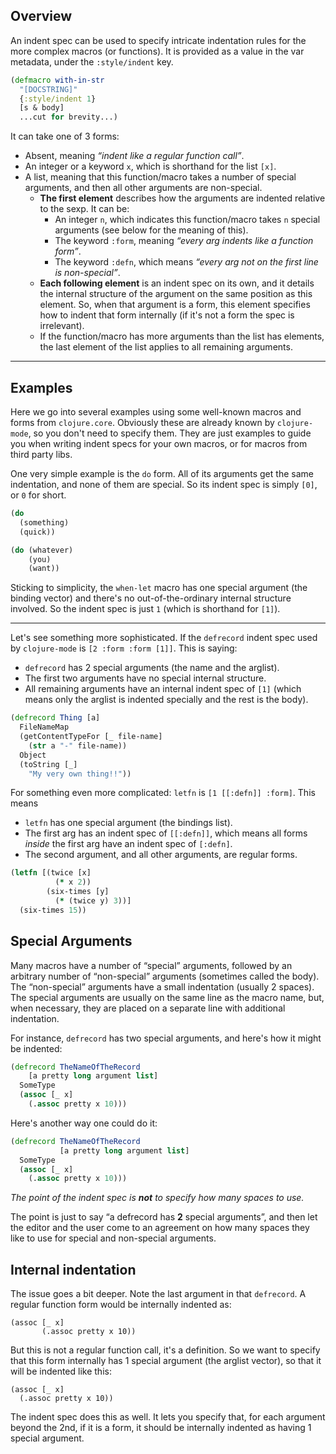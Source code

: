 ## Overview

An indent spec can be used to specify intricate indentation rules for the more
complex macros (or functions). It is provided as a value in the var metadata,
under the `:style/indent` key.

```clj
(defmacro with-in-str
  "[DOCSTRING]"
  {:style/indent 1}
  [s & body]
  ...cut for brevity...)
```

It can take one of 3 forms:

- Absent, meaning _“indent like a regular function call”_.
- An integer or a keyword `x`, which is shorthand for the list `[x]`.
- A list, meaning that this function/macro takes a number of special arguments,
  and then all other arguments are non-special.
  - **The first element** describes how the arguments are indented relative to the sexp. It can be:
    - An integer `n`, which indicates this function/macro takes `n` special
      arguments (see below for the meaning of this).
    - The keyword `:form`, meaning _“every arg indents like a function form”_.
    - The keyword `:defn`, which means _“every arg not on the first line is non-special”_.
  - **Each following element** is an indent spec on its own, and it details the
    internal structure of the argument on the same position as this element. So,
    when that argument is a form, this element specifies how to indent that form
    internally (if it's not a form the spec is irrelevant).
  - If the function/macro has more arguments than the list has elements, the last
    element of the list applies to all remaining arguments.

---

## Examples

Here we go into several examples using some well-known macros and forms from
`clojure.core`. Obviously these are already known by `clojure-mode`, so you
don't need to specify them. They are just examples to guide you when writing
indent specs for your own macros, or for macros from third party libs.

One very simple example is the `do` form. All of its arguments get the same
indentation, and none of them are special. So its indent spec is simply `[0]`,
or `0` for short.

```clj
(do
  (something)
  (quick))

(do (whatever)
    (you)
    (want))
```

Sticking to simplicity, the `when-let` macro has one special argument (the
binding vector) and there's no out-of-the-ordinary internal structure
involved. So the indent spec is just `1` (which is shorthand for `[1]`).

---

Let's see something more sophisticated. If the `defrecord` indent spec used by
`clojure-mode` is `[2 :form :form [1]]`. This is saying:

- `defrecord` has 2 special arguments (the name and the arglist).
- The first two arguments have no special internal structure.
- All remaining arguments have an internal indent spec of `[1]` (which means
  only the arglist is indented specially and the rest is the body).

```clj
(defrecord Thing [a]
  FileNameMap
  (getContentTypeFor [_ file-name]
    (str a "-" file-name))
  Object
  (toString [_]
    "My very own thing!!"))
```

For something even more complicated: `letfn` is `[1 [[:defn]] :form]`. This means

- `letfn` has one special argument (the bindings list).
- The first arg has an indent spec of `[[:defn]]`, which means all forms
  _inside_ the first arg have an indent spec of `[:defn]`.
- The second argument, and all other arguments, are regular forms.

```clj
(letfn [(twice [x]
          (* x 2))
        (six-times [y]
          (* (twice y) 3))]
  (six-times 15))
```

## Special Arguments

Many macros have a number of “special” arguments, followed by an arbitrary
number of “non-special” arguments (sometimes called the body). The “non-special”
arguments have a small indentation (usually 2 spaces). The special arguments
are usually on the same line as the macro name, but, when necessary, they are
placed on a separate line with additional indentation.

For instance, `defrecord` has two special arguments, and here's how it might be indented:

```clj
(defrecord TheNameOfTheRecord
    [a pretty long argument list]
  SomeType
  (assoc [_ x]
    (.assoc pretty x 10)))
```

Here's another way one could do it:

```clj
(defrecord TheNameOfTheRecord
           [a pretty long argument list]
  SomeType
  (assoc [_ x]
    (.assoc pretty x 10)))
```

_The point of the indent spec is **not** to specify how many spaces to use._

The point is just to say “a defrecord has **2** special arguments”, and then let
the editor and the user come to an agreement on how many spaces they like to use
for special and non-special arguments.

## Internal indentation

The issue goes a bit deeper. Note the last argument in that `defrecord`. A
regular function form would be internally indented as:

```
(assoc [_ x]
       (.assoc pretty x 10))
```

But this is not a regular function call, it's a definition. So we want to
specify that this form internally has 1 special argument (the arglist vector),
so that it will be indented like this:

```
(assoc [_ x]
  (.assoc pretty x 10))
```

The indent spec does this as well. It lets you specify that, for each argument
beyond the 2nd, if it is a form, it should be internally indented as having 1
special argument.
